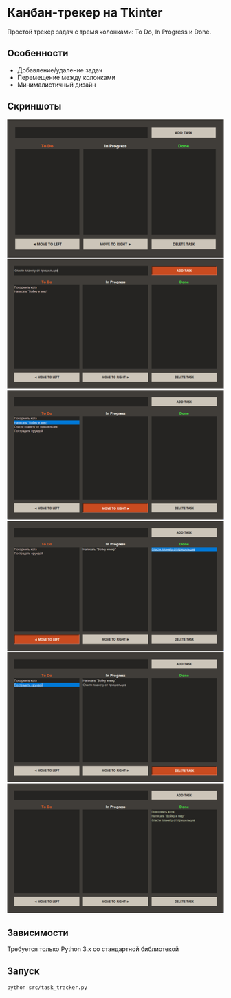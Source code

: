 # Канбан-трекер на Tkinter

Простой трекер задач с тремя колонками: To Do, In Progress и Done.

## Особенности
- Добавление/удаление задач
- Перемещение между колонками
- Минималистичный дизайн

## Скриншоты
![Основной интерфейс](docs/screenshots/main-view.png)
![Добавление задачи](docs/screenshots/add-task.png)
![Перемещение вправо](docs/screenshots/move-right.png)
![Перемещение влево](docs/screenshots/move-left.png)
![Удаление задачи](docs/screenshots/delete-task.png)
![Все задачи выполнены](docs/screenshots/all-done.png)

## Зависимости
Требуется только Python 3.x со стандартной библиотекой

## Запуск
```bash
python src/task_tracker.py
```

